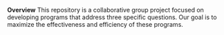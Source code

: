 **Overview**
This repository is a collaborative group project focused on developing programs that address three specific questions. Our goal is to maximize the effectiveness and efficiency of these programs.
